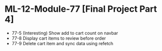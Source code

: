 # ML-12-Module-77 [Final Project Part 4]
* 77-5 (Interesting) Show add to cart count on navbar 
* 77-8 Display cart items to review before order
* 77-9 Delete cart item and sync data using refetch
